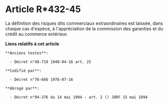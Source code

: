 # Article R*432-45

La définition des risques dits commerciaux extraordinaires est laissée, dans chaque cas d'espèce, à l'appréciation de la
commission des garanties et du crédit au commerce extérieur.

**Liens relatifs à cet article**

	**Anciens textes**:

	  - Décret n°48-719 1948-04-16 art. 25

	**Codifié par**:

	  - Décret n°76-666 1976-07-16

	**Abrogé par**:

	  - Décret n°94-376 du 14 mai 1994 - art. 2 () JORF 15 mai 1994
